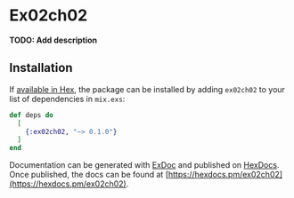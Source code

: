 # Ex02ch02

**TODO: Add description**

## Installation

If [available in Hex](https://hex.pm/docs/publish), the package can be installed
by adding `ex02ch02` to your list of dependencies in `mix.exs`:

```elixir
def deps do
  [
    {:ex02ch02, "~> 0.1.0"}
  ]
end
```

Documentation can be generated with [ExDoc](https://github.com/elixir-lang/ex_doc)
and published on [HexDocs](https://hexdocs.pm). Once published, the docs can
be found at [https://hexdocs.pm/ex02ch02](https://hexdocs.pm/ex02ch02).

